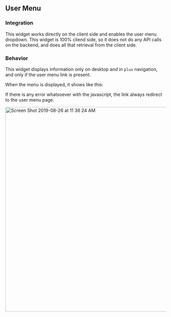 ## User Menu
### Integration
This widget works directly on the client side and enables the user menu dropdown. This widget is 100% cliend side, so it does not do any API calls on the backend, and does all that retrieval from the client side. 

### Behavior
This widget displays information only on desktop and in `plus` navigation, and only if the user menu link is present. 

When the menu is displayed, it shows like this:


If there is any error whatsoever with the javascript, the link always redirect to the user menu page.

<img width="641" alt="Screen Shot 2019-08-26 at 11 36 24 AM" src="https://user-images.githubusercontent.com/13719066/63698855-1afa3c00-c7f6-11e9-92e5-40f7b6938a94.png">
